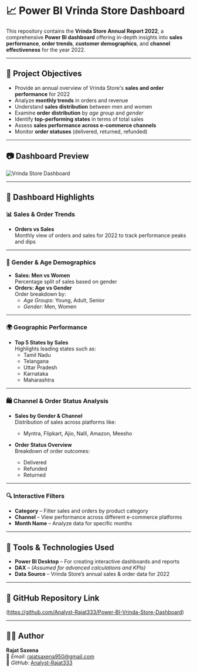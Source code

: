 # 📈 Power BI Vrinda Store Dashboard

This repository contains the **Vrinda Store Annual Report 2022**, a comprehensive **Power BI dashboard** offering in-depth insights into **sales performance**, **order trends**, **customer demographics**, and **channel effectiveness** for the year 2022.

---

## 🎯 Project Objectives

- Provide an annual overview of Vrinda Store's **sales and order performance** for 2022  
- Analyze **monthly trends** in orders and revenue  
- Understand **sales distribution** between men and women  
- Examine **order distribution** by *age group* and *gender*  
- Identify **top-performing states** in terms of total sales  
- Assess **sales performance across e-commerce channels**  
- Monitor **order statuses** (delivered, returned, refunded)

---

## 📷 Dashboard Preview
![Vrinda Store Dashboard](https://github.com/user-attachments/assets/38823ca0-bccc-49b8-9183-b64463613a16)

---

## 🧩 Dashboard Highlights

### 📊 Sales & Order Trends

- **Orders vs Sales**  
  Monthly view of orders and sales for 2022 to track performance peaks and dips

---

### 🚻 Gender & Age Demographics

- **Sales: Men vs Women**  
  Percentage split of sales based on gender  
- **Orders: Age vs Gender**  
  Order breakdown by:
  - *Age Groups*: Young, Adult, Senior  
  - *Gender*: Men, Women  

---

### 🌍 Geographic Performance

- **Top 5 States by Sales**  
  Highlights leading states such as:
  - Tamil Nadu  
  - Telangana  
  - Uttar Pradesh  
  - Karnataka  
  - Maharashtra  

---

### 🛍️ Channel & Order Status Analysis

- **Sales by Gender & Channel**  
  Distribution of sales across platforms like:
  - Myntra, Flipkart, Ajio, Nalli, Amazon, Meesho  

- **Order Status Overview**  
  Breakdown of order outcomes:
  - Delivered  
  - Refunded  
  - Returned  

---

### 🔍 Interactive Filters

- **Category** – Filter sales and orders by product category  
- **Channel** – View performance across different e-commerce platforms  
- **Month Name** – Analyze data for specific months  

---

## 🧰 Tools & Technologies Used

- **Power BI Desktop** – For creating interactive dashboards and reports  
- **DAX** – *(Assumed for advanced calculations and KPIs)*  
- **Data Source** – Vrinda Store’s annual sales & order data for 2022 

---

## 🔗 GitHub Repository Link

(https://github.com/Analyst-Rajat333/Power-BI-Vrinda-Store-Dashboard)  

---

## 👨‍💻 Author

**Rajat Saxena**  
📧 *Email*: [rajatsaxena950@gmail.com](mailto:rajatsaxena950@gmail.com)  
🔗 *GitHub*: [Analyst-Rajat333](https://github.com/Analyst-Rajat333)
